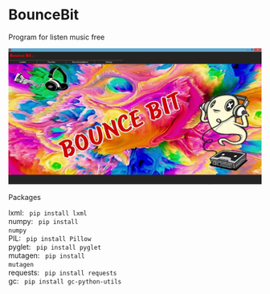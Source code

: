 # BounceBit
Program for listen music free

![alt text](Screenshots/BounceBit.png "BounceBit")

Packages

lxml:
<code> pip install lxml </code>
<br> numpy:
<code> pip install numpy </code>
<br> PIL:
<code> pip install Pillow </code>
<br> pyglet:
<code> pip install pyglet </code>
<br> mutagen:
<code> pip install mutagen </code>
<br> requests:
<code> pip install requests </code>
<br> gc:
<code> pip install gc-python-utils </code>
